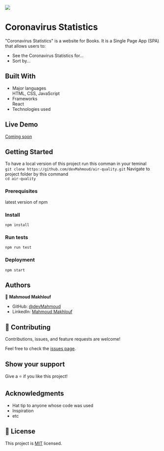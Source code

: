 ![](https://img.shields.io/badge/Microverse-blueviolet)

# Coronavirus Statistics
"Coronavirus Statistics" is a website for Books. It is a Single Page App (SPA) that allows users to:

* See the Coronavirus Statistics for...
* Sort by...


## Built With

- Major languages<br/>
    HTML, CSS, JavaScript
- Frameworks<br/>
    React
- Technologies used

## Live Demo

[Coming soon]()


## Getting Started
To have a local version of this project run this comman in your teminal<br/>
    `git clone https://github.com/devMahmoud/air-quality.git`
Navigate to project folder by this command<br/>
    `cd air-quality`
    
### Prerequisites
latest version of npm

### Install
`npm install`

### Run tests
`npm run test`

### Deployment
`npm start`

## Authors

👤 **Mahmoud Makhlouf**

- GitHub: [@devMahmoud](https://github.com/devMahmoud)
- LinkedIn: [Mahmoud Makhlouf](https://www.linkedin.com/in/mahmoud-abdelkader-makhlouf/)

## 🤝 Contributing

Contributions, issues, and feature requests are welcome!

Feel free to check the [issues page](../../issues/).

## Show your support

Give a ⭐️ if you like this project!

## Acknowledgments

- Hat tip to anyone whose code was used
- Inspiration
- etc

## 📝 License

This project is [MIT](./MIT.md) licensed.